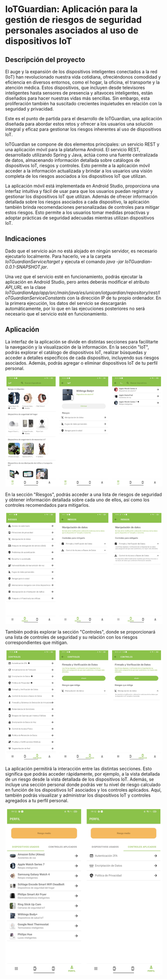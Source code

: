 # IoTGuardian: Aplicación para la gestión de riesgos de seguridad personales asociados al uso de dispositivos IoT

## Descripción del proyecto
El auge y la expansión de los dispositivos inteligentes conectados a la red (IoT) han revolucionado nuestra vida cotidiana, ofreciéndonos comodidad y eficiencia en diversos entornos, como el hogar, la oficina, el transporte y la atención médica. Estos dispositivos, que incluyen desde televisores inteligentes hasta sensores de presencia y altavoces inteligentes, están diseñados para hacer nuestras vidas más sencillas. Sin embargo, esta proliferación también ha suscitado crecientes inquietudes en relación con la seguridad y privacidad.

Este es el punto de partida para el desarrollo de IoTGuardian, una aplicación diseñada para abordar estos retos y ofrecer a los usuarios una solución integral y eficaz para gestionar los riesgos inherentes al uso de dispositivos IoT.

IoTGuardian se compone de dos elementos principales: un servicio REST y una aplicación móvil para la plataforma Android. El servicio REST, desarrollado utilizando Spring y Java, actúa como una fuente centralizada de datos, almacenando información detallada sobre catálogos de dispositivos IoT, riesgos y controles. Esto permite a la aplicación móvil acceder a la información actualizada y brindar a los usuarios una visión completa de los riesgos asociados a los dispositivos IoT que utilizan.

La aplicación móvil está implementada en Android Studio, proporciona una interfaz intuitiva y fácil de usar para que los usuarios puedan registrar y gestionar los dispositivos IoT que utilizan. Además de ofrecer información detallada sobre los riesgos asociados a cada dispositivo, la aplicación también brinda recomendaciones personalizadas de controles para mitigar estos riesgos. Esto permite a los usuarios tomar medidas proactivas y adoptar prácticas de seguridad adecuadas mientras utilizan dispositivos IoT.

## Indicaciones
Dado que el servicio aún no está alojado en ningún servidor, es necesario ejecutarlo localmente. Para hacerlo, ve a la carpeta *IoTGuardianService/target* y ejecuta el comando *java -jar IoTGuardian-0.0.1-SNAPSHOT.jar*.

Una vez que el servicio esté en funcionamiento, podrás ejecutar la aplicación en Android Studio, pero antes deberás modificar el atributo *API_URL* en la clase *IoTGuardianApp/app/src/main/java/es/unican/iotguardian/repository/rest/IoTGuardianServiceConstants* con la dirección IP de tu propio ordenador. En la primera ejecución, los datos del servicio se descargarán automáticamente, por lo que en las ejecuciones posteriores no será necesario que el servicio esté en funcionamiento.

## Aplicación
La interfaz de la aplicación se divide en distintas secciones para facilitarte la navegación y la visualización de la información. En la sección "IoT", podrás explorar el catálogo de dispositivos IoT, realizar búsquedas y acceder a detalles específicos de cada dispositivo, incluyendo sus riesgos asociados. Además, podrás agregar o eliminar dispositivos IoT de tu perfil personal.

![Seccion IoT](images/seccion_iot.png)

En la sección "Riesgos", podrás acceder a una lista de riesgos de seguridad y obtener información detallada sobre cada uno de ellos, así como los controles recomendados para mitigarlos. 

![Seccion Riesgos](images/seccion_riesgos.png)

También podrás explorar la sección "Controles", donde se proporcionará una lista de controles de seguridad y su relación con los riesgos correspondientes que mitigan.

![Seccion Controles](images/seccion_controles.png)

La aplicación permitirá la interacción entre las distintas secciones. Esto significa que podrás acceder rápidamente, por ejemplo, a la vista detallada de un riesgo desde la vista detallada de los dispositivos IoT. Además, se incluye una sección personal donde podrás ver tu nivel de riesgo calculado en función de los dispositivos IoT asociados y los controles aplicados. Aquí, también podrás visualizar y administrar los dispositivos IoT y controles agregados a tu perfil personal.

![Seccion Perfil](images/seccion_perfil.png)
